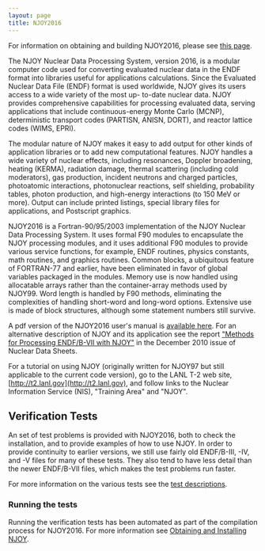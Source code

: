 ```yaml
---
layout: page
title: NJOY2016
---
```

For information on obtaining and building NJOY2016, please see [this page](https://njoy.github.io/Build/index.html).

The NJOY Nuclear Data Processing System, version 2016, is a modular computer code used for converting evaluated nuclear data in the ENDF format into libraries useful for applications calculations.  Since the Evaluated Nuclear Data File (ENDF) format is used worldwide, NJOY gives its users access to a wide variety of the most up- to-date nuclear data.  NJOY provides comprehensive capabilities for processing evaluated data, serving applications that include continuous-energy Monte Carlo (MCNP), deterministic transport codes (PARTISN, ANISN, DORT), and reactor lattice codes (WIMS, EPRI).  

The modular nature of NJOY makes it easy to add output for other kinds of application libraries or to add new computational features.  NJOY handles a wide variety of nuclear effects, including resonances, Doppler broadening, heating (KERMA), radiation damage, thermal scattering (including cold moderators), gas production, incident neutrons and charged particles, photoatomic interactions, photonuclear reactions, self shielding, probability tables, photon production, and high-energy interactions (to 150 MeV or more).  Output can include printed listings, special library files for applications, and Postscript graphics.

NJOY2016 is a Fortran-90/95/2003 implementation of the NJOY Nuclear Data Processing System.  It uses formal F90 modules to encapsulate the NJOY processing modules, and it uses additional F90 modules to provide various service functions, for example, ENDF routines, physics constants, math routines, and graphics routines.  Common blocks, a ubiquitous feature of FORTRAN-77 and earlier, have been eliminated in favor of global variables packaged in the modules.  Memory use is now handled using allocatable arrays rather than the container-array methods used by NJOY99.  Word length is handled by F90 methods, eliminating the complexities of handling short-word and long-word options.  Extensive use is made of block structures, although some statement numbers still survive.

A pdf version of the NJOY2016 user's manual is [available here](https://github.com/njoy/NJOY2016-manual/raw/master/njoy16.pdf). For an alternative description of NJOY and its application see the report ["Methods for Processing ENDF/B-VII with NJOY"](http://www.sciencedirect.com/science/article/pii/S0090375210001006) in the December 2010 issue of Nuclear Data Sheets. 

For a tutorial on using NJOY (originally written for NJOY97 but still applicable to the current code version), go to the LANL T-2 web site, [http://t2.lanl.gov](http://t2.lanl.gov), and follow links to the Nuclear Information Service (NIS), "Training Area" and "NJOY".

## Verification Tests
An set of test problems is provided with NJOY2016, both to check the installation, and to provide examples of how to use NJOY.  In order to provide continuity to earlier versions, we still use fairly old ENDF/B-III, -IV, and -V files for many of these tests.  They also tend to have less detail than the newer ENDF/B-VII files, which makes the test problems run faster.  

For more information on the various tests see the [test descriptions](testDescription.html).

### Running the tests
Running the verification tests has been automated as part of the compilation process for NJOY2016. For more information see [Obtaining and Installing NJOY](https://njoy.github.io/Build/index.html).
